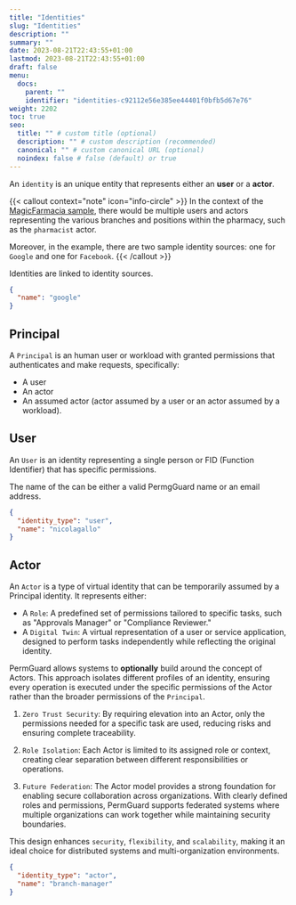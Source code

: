 ```yaml
---
title: "Identities"
slug: "Identities"
description: ""
summary: ""
date: 2023-08-21T22:43:55+01:00
lastmod: 2023-08-21T22:43:55+01:00
draft: false
menu:
  docs:
    parent: ""
    identifier: "identities-c92112e56e385ee44401f0bfb5d67e76"
weight: 2202
toc: true
seo:
  title: "" # custom title (optional)
  description: "" # custom description (recommended)
  canonical: "" # custom canonical URL (optional)
  noindex: false # false (default) or true
---
```


An `identity` is an unique entity that represents either an **user** or a **actor**.

{{< callout context="note" icon="info-circle" >}}
In the context of the [MagicFarmacia sample](/docs/0.1/getting-started/adoption-through-example#integration-use-case-pharmacy-branch-management), there would be multiple users and actors representing the various branches and positions within the pharmacy, such as the `pharmacist` actor.

Moreover, in the example, there are two sample identity sources: one for `Google` and one for `Facebook`.
{{< /callout >}}

Identities are linked to identity sources.

```json
{
  "name": "google"
}
```

## Principal

A `Principal` is an human user or workload with granted permissions that authenticates and make requests, specifically:

- A user
- An actor
- An assumed actor (actor assumed by a user or an actor assumed by a workload).

## User

An `User` is an identity representing a single person or FID (Function Identifier) that has specific permissions.

The name of the can be either a valid PermgGuard name or an email address.

```json
{
  "identity_type": "user",
  "name": "nicolagallo"
}
```

## Actor

An `Actor` is a type of virtual identity that can be temporarily assumed by a Principal identity. It represents either:

- A `Role`: A predefined set of permissions tailored to specific tasks, such as "Approvals Manager" or "Compliance Reviewer."
- A `Digital Twin`: A virtual representation of a user or service application, designed to perform tasks independently while reflecting the original identity.

PermGuard allows systems to **optionally** build around the concept of Actors. This approach isolates different profiles of an identity, ensuring every operation is executed under the specific permissions of the Actor rather than the broader permissions of the `Principal`.

1. `Zero Trust Security`: By requiring elevation into an Actor, only the permissions needed for a specific task are used, reducing risks and ensuring complete traceability.

2. `Role Isolation`: Each Actor is limited to its assigned role or context, creating clear separation between different responsibilities or operations.

3. `Future Federation`: The Actor model provides a strong foundation for enabling secure collaboration across organizations. With clearly defined roles and permissions, PermGuard supports federated systems where multiple organizations can work together while maintaining security boundaries.

This design enhances `security`, `flexibility`, and `scalability`, making it an ideal choice for distributed systems and multi-organization environments.

```json
{
  "identity_type": "actor",
  "name": "branch-manager"
}
```

